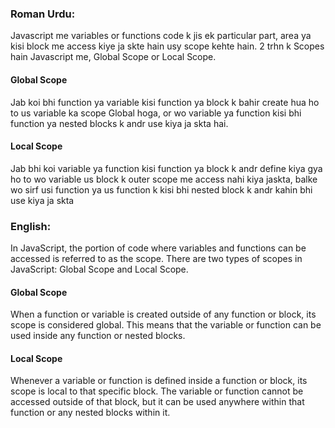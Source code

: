 ### Roman Urdu: 

Javascript me variables or functions code k jis ek particular part, area ya kisi block me access kiye ja skte hain usy scope kehte hain. 2 trhn k Scopes hain Javascript me, Global Scope or Local Scope.

#### Global Scope

Jab koi bhi function ya variable kisi function ya block k bahir create hua ho to us variable ka scope Global hoga, or wo variable ya function kisi bhi function ya nested blocks k andr use kiya ja skta hai.

#### Local Scope

Jab bhi koi variable ya function kisi function ya block k andr define kiya gya ho to wo variable us block k outer scope me access nahi kiya jaskta, balke wo sirf usi function ya us function k kisi bhi nested block k andr kahin bhi use kiya ja skta 


### English:

In JavaScript, the portion of code where variables and functions can be accessed is referred to as the scope. There are two types of scopes in JavaScript: Global Scope and Local Scope.

#### Global Scope

When a function or variable is created outside of any function or block, its scope is considered global. This means that the variable or function can be used inside any function or nested blocks.

#### Local Scope

Whenever a variable or function is defined inside a function or block, its scope is local to that specific block. The variable or function cannot be accessed outside of that block, but it can be used anywhere within that function or any nested blocks within it.